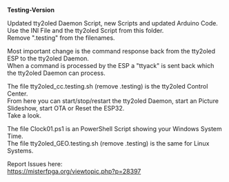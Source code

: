 **Testing-Version**  
  
Updated tty2oled Daemon Script, new Scripts and updated Arduino Code.  
Use the INI File and the tty2oled Script from this folder.  
Remove ".testing" from the filenames.  
  
Most important change is the command response back from the tty2oled ESP to the tty2oled Daemon.  
When a command is processed by the ESP a "ttyack" is sent back which the tty2oled Daemon can process.  
  
The file tty2oled_cc.testing.sh (remove .testing) is the tty2oled Control Center.  
From here you can start/stop/restart the tty2oled Daemon, start an Picture Slideshow, start OTA or Reset the ESP32.  
Take a look.  
  
The file Clock01.ps1 is an PowerShell Script showing your Windows System Time.  
The file tty2oled_GEO.testing.sh (remove .testing) is the same for Linux Systems.  
  
Report Issues here:  
https://misterfpga.org/viewtopic.php?p=28397  


